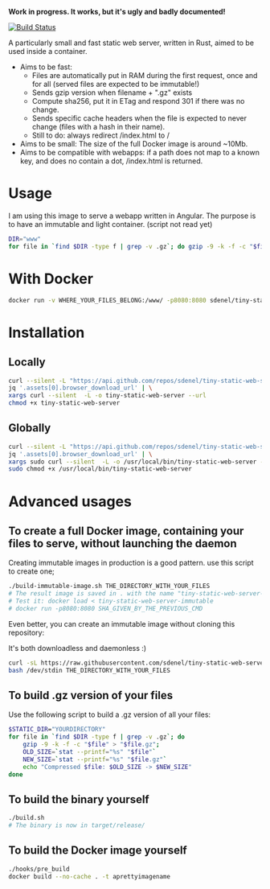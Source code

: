 **Work in progress. It works, but it's ugly and badly documented!**

[![Build Status](https://travis-ci.com/sdenel/tiny-static-web-server.svg?branch=master)](https://travis-ci.com/sdenel/tiny-static-web-server)

A particularly small and fast static web server, written in Rust, aimed to be used inside a container.
* Aims to be fast:
    * Files are automatically put in RAM during the first request, once and for all (served files are expected to be immutable!)
    * Sends gzip version when filename + ".gz" exists
    * Compute sha256, put it in ETag and respond 301 if there was no change.
    * Sends specific cache headers when the file is expected to never change (files with a hash in their name).
    * Still to do: always redirect /index.html to /
* Aims to be small: The size of the full Docker image is around ~10Mb.
* Aims to be compatible with webapps: if a path does not map to a known key, and does no contain a dot, /index.html is returned. 
# Usage
I am using this image to serve a webapp written in Angular. The purpose is to have an immutable and light container.
(script not read yet)
```bash
DIR="www"
for file in `find $DIR -type f | grep -v .gz`; do gzip -9 -k -f -c "$file" > "$file.gz"; done
```

# With Docker
```bash
docker run -v WHERE_YOUR_FILES_BELONG:/www/ -p8080:8080 sdenel/tiny-static-web-server
```

# Installation
## Locally
```bash
curl --silent -L "https://api.github.com/repos/sdenel/tiny-static-web-server/releases/latest" | \
jq '.assets[0].browser_download_url' | \
xargs curl --silent  -L -o tiny-static-web-server --url
chmod +x tiny-static-web-server
```
## Globally
```bash
curl --silent -L "https://api.github.com/repos/sdenel/tiny-static-web-server/releases/latest" | \
jq '.assets[0].browser_download_url' | \
xargs sudo curl --silent  -L -o /usr/local/bin/tiny-static-web-server --url
sudo chmod +x /usr/local/bin/tiny-static-web-server
```

# Advanced usages
## To create a full Docker image, containing your files to serve, without launching the daemon
Creating immutable images in production is a good pattern. use this script to create one;
```bash
./build-immutable-image.sh THE_DIRECTORY_WITH_YOUR_FILES
# The result image is saved in . with the name "tiny-static-web-server-immutable" 
# Test it: docker load < tiny-static-web-server-immutable
# docker run -p8080:8080 SHA_GIVEN_BY_THE_PREVIOUS_CMD
```

Even better, you can create an immutable image without cloning this repository:

It's both downloadless and daemonless :)
```bash
curl -sL https://raw.githubusercontent.com/sdenel/tiny-static-web-server/master/build-immutable-image.sh | \
bash /dev/stdin THE_DIRECTORY_WITH_YOUR_FILES
```
 
## To build .gz version of your files
Use the following script to build a .gz version of all your files:
```bash
$STATIC_DIR="YOURDIRECTORY"
for file in `find $DIR -type f | grep -v .gz`; do
    gzip -9 -k -f -c "$file" > "$file.gz";
    OLD_SIZE=`stat --printf="%s" "$file"`
    NEW_SIZE=`stat --printf="%s" "$file.gz"`
    echo "Compressed $file: $OLD_SIZE -> $NEW_SIZE"
done
```

## To build the binary yourself
```bash
./build.sh
# The binary is now in target/release/
```

## To build the Docker image yourself
```bash
./hooks/pre_build
docker build --no-cache . -t aprettyimagename
```

